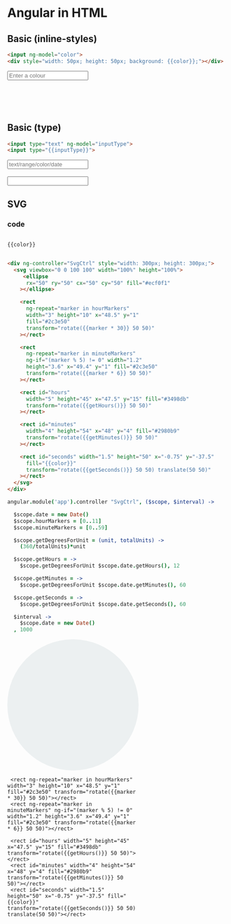 # Angular in HTML

## Basic (inline-styles)

```html
<input ng-model="color">
<div style="width: 50px; height: 50px; background: {{color}};"></div>
```

<div class="padded">
  <input ng-model="color" placeholder="Enter a colour"><br><br>
  <div style="width: 50px; height: 50px; background: {{color}};"></div>
</div>

## Basic (type)

```html
<input type="text" ng-model="inputType">
<input type="{{inputType}}">
```

<div class="padded">
  <input type="text" ng-model="inputType" placeholder="text/range/color/date"><br><br>
  <input type="{{inputType}}">
</div>

## SVG

### code

```html

{{color}}


<div ng-controller="SvgCtrl" style="width: 300px; height: 300px;">
  <svg viewbox="0 0 100 100" width="100%" height="100%">
     <ellipse
      rx="50" ry="50" cx="50" cy="50" fill="#ecf0f1"
    ></ellipse>

    <rect
      ng-repeat="marker in hourMarkers"
      width="3" height="10" x="48.5" y="1"
      fill="#2c3e50"
      transform="rotate({{marker * 30}} 50 50)"
    ></rect>

    <rect
      ng-repeat="marker in minuteMarkers"
      ng-if="(marker % 5) != 0" width="1.2"
      height="3.6" x="49.4" y="1" fill="#2c3e50"
      transform="rotate({{marker * 6}} 50 50)"
    ></rect>

    <rect id="hours"
      width="5" height="45" x="47.5" y="15" fill="#3498db"
      transform="rotate({{getHours()}} 50 50)"
    ></rect>

    <rect id="minutes"
      width="4" height="54" x="48" y="4" fill="#2980b9"
      transform="rotate({{getMinutes()}} 50 50)"
    ></rect>

    <rect id="seconds" width="1.5" height="50" x="-0.75" y="-37.5"
      fill="{{color}}"
      transform="rotate({{getSeconds()}} 50 50) translate(50 50)"
    ></rect>
  </svg>
</div>
```

```coffeescript
angular.module('app').controller "SvgCtrl", ($scope, $interval) ->

  $scope.date = new Date()
  $scope.hourMarkers = [0..11]
  $scope.minuteMarkers = [0..59]

  $scope.getDegreesForUnit = (unit, totalUnits) ->
    (360/totalUnits)*unit

  $scope.getHours = ->
    $scope.getDegreesForUnit $scope.date.getHours(), 12

  $scope.getMinutes = ->
    $scope.getDegreesForUnit $scope.date.getMinutes(), 60

  $scope.getSeconds = ->
    $scope.getDegreesForUnit $scope.date.getSeconds(), 60

  $interval ->
    $scope.date = new Date()
  , 1000
```

<div ng-controller="SvgCtrl" style="width: 300px; height: 300px;" class="padded">
  <svg viewbox="0 0 100 100" width="100%" height="100%">
     <ellipse rx="50" ry="50" cx="50" cy="50" fill="#ecf0f1"></ellipse>

     <rect ng-repeat="marker in hourMarkers" width="3" height="10" x="48.5" y="1" fill="#2c3e50" transform="rotate({{marker * 30}} 50 50)"></rect>
     <rect ng-repeat="marker in minuteMarkers" ng-if="(marker % 5) != 0" width="1.2" height="3.6" x="49.4" y="1" fill="#2c3e50" transform="rotate({{marker * 6}} 50 50)"></rect>

     <rect id="hours" width="5" height="45" x="47.5" y="15" fill="#3498db" transform="rotate({{getHours()}} 50 50)"></rect>
     <rect id="minutes" width="4" height="54" x="48" y="4" fill="#2980b9" transform="rotate({{getMinutes()}} 50 50)"></rect>
     <rect id="seconds" width="1.5" height="50" x="-0.75" y="-37.5" fill="{{color}}" transform="rotate({{getSeconds()}} 50 50) translate(50 50)"></rect>
  </svg>
</div>
